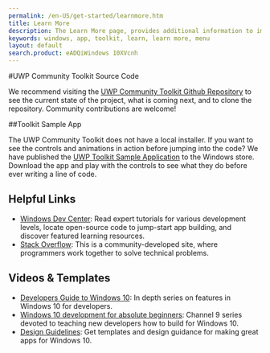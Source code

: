 ```yaml
---
permalink: /en-US/get-started/learnmore.htm
title: Learn More
description: The Learn More page, provides additional information to improve and optimize your Windows applications
keywords: windows, app, toolkit, learn, learn more, menu
layout: default
search.product: eADQiWindows 10XVcnh
---
```


#UWP Community Toolkit Source Code

We recommend visiting the [UWP Community Toolkit Github Repository](https://github.com/Microsoft/UWPCommunityToolkit) to see the current state of the project, what is coming next, and to clone the repository.  Community contributions are welcome!

##Toolkit Sample App

The UWP Community Toolkit does not have a local installer.  If you want to see the controls and animations in action before jumping into the code?  We have published the [UWP Toolkit Sample Application](https://www.microsoft.com/store/apps/9nblggh4tlcq) to the Windows store.  Download the app and play with the controls to see what they do before ever writing a line of code. 

## Helpful Links 

*  [Windows Dev Center](https://developer.microsoft.com/en-us/windows/getstarted): Read expert tutorials for various development levels, locate open-source code to jump-start app building, and discover featured learning resources.
* [Stack Overflow](http://stackoverflow.com/): This is a community-developed site, where programmers work together to solve technical problems.
 
## Videos & Templates 

* [Developers Guide to Windows 10](https://channel9.msdn.com/Events/Windows/Developers-Guide-to-Windows-10-RTM): In depth series on features in Windows 10 for developers.
* [Windows 10 development for absolute beginners](https://channel9.msdn.com/Series/Windows-10-development-for-absolute-beginners): Channel 9 series devoted to teaching new developers how to build for Windows 10.
* [Design Guidelines](https://developer.microsoft.com/en-us/windows/design): Get templates and design guidance for making great apps for Windows 10.

